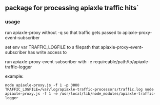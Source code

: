 ## package for processing apiaxle traffic hits`

### usage

run apiaxle-proxy without -q so that traffic gets passed to apiaxle-proxy-event-subscriber

set env var TRAFFIC_LOGFILE to a filepath that apiaxle-proxy-event-subscriber has write access to

run apiaxle-proxy-event-subscriber with -e requireable/path/to/apiaxle-traffic-logger

example:
```
node apiaxle-proxy.js -f 1 -p 3000
TRAFFIC_LOGFILE=/var/log/apiaxle-traffic-processors/traffic.log node apiaxle-proxy.js -f 1 -e /usr/local/lib/node_modules/apiaxle-traffic-logger
```
